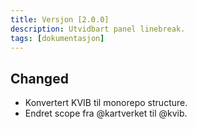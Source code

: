 ```yaml
---
title: Versjon [2.0.0]
description: Utvidbart panel linebreak.
tags: [dokumentasjon]
---
```


## Changed

- Konvertert KVIB til monorepo structure.
- Endret scope fra @kartverket til @kvib.
